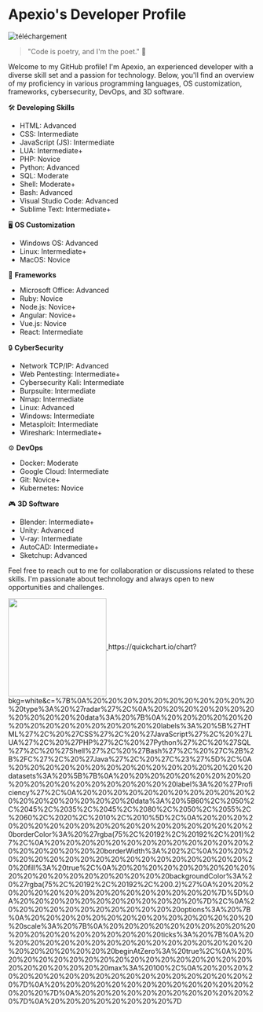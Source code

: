 # Apexio's Developer Profile

![téléchargement](https://github.com/AnonymousApexio/AnonymousApexio/assets/149327582/7b113165-f541-404c-9211-bd3a5929478b)

> "Code is poetry, and I'm the poet." 🚀

Welcome to my GitHub profile! I'm Apexio, an experienced developer with a diverse skill set and a passion for technology. Below, you'll find an overview of my proficiency in various programming languages, OS customization, frameworks, cybersecurity, DevOps, and 3D software.

🛠 **Developing Skills**
- HTML: Advanced
- CSS: Intermediate
- JavaScript (JS): Intermediate
- LUA: Intermediate+
- PHP: Novice
- Python: Advanced
- SQL: Moderate
- Shell: Moderate+
- Bash: Advanced
- Visual Studio Code: Advanced
- Sublime Text: Intermediate+

🖥 **OS Customization**
- Windows OS: Advanced
- Linux: Intermediate+
- MacOS: Novice

🚀 **Frameworks**
- Microsoft Office: Advanced
- Ruby: Novice
- Node.js: Novice+
- Angular: Novice+
- Vue.js: Novice
- React: Intermediate

🔒 **CyberSecurity**
- Network TCP/IP: Advanced
- Web Pentesting: Intermediate+
- Cybersecurity Kali: Intermediate
- Burpsuite: Intermediate
- Nmap: Intermediate
- Linux: Advanced
- Windows: Intermediate
- Metasploit: Intermediate
- Wireshark: Intermediate+

⚙ **DevOps**
- Docker: Moderate
- Google Cloud: Intermediate
- Git: Novice+
- Kubernetes: Novice

🎮 **3D Software**
- Blender: Intermediate+
- Unity: Advanced
- V-ray: Intermediate
- AutoCAD: Intermediate+
- Sketchup: Advanced

Feel free to reach out to me for collaboration or discussions related to these skills. I'm passionate about technology and always open to new opportunities and challenges.

[<a href="https://github.com/anuraghazra/convoychat">
  <img height=200 align="center" src="https://github-readme-stats.vercel.app/api/top-langs?username=AnonymousApexio&layout=compact&langs_count=8&card_width=320" />
</a>](https://quickchart.io/chart?bkg=white&c=%7B%0A%20%20%20%20%20%20%20%20%20%20%20%20type%3A%20%27radar%27%2C%0A%20%20%20%20%20%20%20%20%20%20%20%20data%3A%20%7B%0A%20%20%20%20%20%20%20%20%20%20%20%20%20%20%20%20labels%3A%20%5B%27HTML%27%2C%20%27CSS%27%2C%20%27JavaScript%27%2C%20%27LUA%27%2C%20%27PHP%27%2C%20%27Python%27%2C%20%27SQL%27%2C%20%27Shell%27%2C%20%27Bash%27%2C%20%27C%2B%2B%2FC%27%2C%20%27Java%27%2C%20%27C%23%27%5D%2C%0A%20%20%20%20%20%20%20%20%20%20%20%20%20%20%20%20datasets%3A%20%5B%7B%0A%20%20%20%20%20%20%20%20%20%20%20%20%20%20%20%20%20%20%20%20label%3A%20%27Proficiency%27%2C%0A%20%20%20%20%20%20%20%20%20%20%20%20%20%20%20%20%20%20%20%20data%3A%20%5B60%2C%2050%2C%2045%2C%2035%2C%2045%2C%2080%2C%2050%2C%2055%2C%2060%2C%2020%2C%2010%2C%2010%5D%2C%0A%20%20%20%20%20%20%20%20%20%20%20%20%20%20%20%20%20%20%20%20borderColor%3A%20%27rgba(75%2C%20192%2C%20192%2C%201)%27%2C%0A%20%20%20%20%20%20%20%20%20%20%20%20%20%20%20%20%20%20%20%20borderWidth%3A%202%2C%0A%20%20%20%20%20%20%20%20%20%20%20%20%20%20%20%20%20%20%20%20fill%3A%20true%2C%0A%20%20%20%20%20%20%20%20%20%20%20%20%20%20%20%20%20%20%20%20backgroundColor%3A%20%27rgba(75%2C%20192%2C%20192%2C%200.2)%27%0A%20%20%20%20%20%20%20%20%20%20%20%20%20%20%20%20%7D%5D%0A%20%20%20%20%20%20%20%20%20%20%20%20%7D%2C%0A%20%20%20%20%20%20%20%20%20%20%20%20options%3A%20%7B%0A%20%20%20%20%20%20%20%20%20%20%20%20%20%20%20%20scale%3A%20%7B%0A%20%20%20%20%20%20%20%20%20%20%20%20%20%20%20%20%20%20%20%20ticks%3A%20%7B%0A%20%20%20%20%20%20%20%20%20%20%20%20%20%20%20%20%20%20%20%20%20%20%20%20beginAtZero%3A%20true%2C%0A%20%20%20%20%20%20%20%20%20%20%20%20%20%20%20%20%20%20%20%20%20%20%20%20max%3A%20100%2C%0A%20%20%20%20%20%20%20%20%20%20%20%20%20%20%20%20%20%20%20%20%7D%0A%20%20%20%20%20%20%20%20%20%20%20%20%20%20%20%20%7D%0A%20%20%20%20%20%20%20%20%20%20%20%20%7D%0A%20%20%20%20%20%20%20%20%7D)https://quickchart.io/chart?bkg=white&c=%7B%0A%20%20%20%20%20%20%20%20%20%20%20%20type%3A%20%27radar%27%2C%0A%20%20%20%20%20%20%20%20%20%20%20%20data%3A%20%7B%0A%20%20%20%20%20%20%20%20%20%20%20%20%20%20%20%20labels%3A%20%5B%27HTML%27%2C%20%27CSS%27%2C%20%27JavaScript%27%2C%20%27LUA%27%2C%20%27PHP%27%2C%20%27Python%27%2C%20%27SQL%27%2C%20%27Shell%27%2C%20%27Bash%27%2C%20%27C%2B%2B%2FC%27%2C%20%27Java%27%2C%20%27C%23%27%5D%2C%0A%20%20%20%20%20%20%20%20%20%20%20%20%20%20%20%20datasets%3A%20%5B%7B%0A%20%20%20%20%20%20%20%20%20%20%20%20%20%20%20%20%20%20%20%20label%3A%20%27Proficiency%27%2C%0A%20%20%20%20%20%20%20%20%20%20%20%20%20%20%20%20%20%20%20%20data%3A%20%5B60%2C%2050%2C%2045%2C%2035%2C%2045%2C%2080%2C%2050%2C%2055%2C%2060%2C%2020%2C%2010%2C%2010%5D%2C%0A%20%20%20%20%20%20%20%20%20%20%20%20%20%20%20%20%20%20%20%20borderColor%3A%20%27rgba(75%2C%20192%2C%20192%2C%201)%27%2C%0A%20%20%20%20%20%20%20%20%20%20%20%20%20%20%20%20%20%20%20%20borderWidth%3A%202%2C%0A%20%20%20%20%20%20%20%20%20%20%20%20%20%20%20%20%20%20%20%20fill%3A%20true%2C%0A%20%20%20%20%20%20%20%20%20%20%20%20%20%20%20%20%20%20%20%20backgroundColor%3A%20%27rgba(75%2C%20192%2C%20192%2C%200.2)%27%0A%20%20%20%20%20%20%20%20%20%20%20%20%20%20%20%20%7D%5D%0A%20%20%20%20%20%20%20%20%20%20%20%20%7D%2C%0A%20%20%20%20%20%20%20%20%20%20%20%20options%3A%20%7B%0A%20%20%20%20%20%20%20%20%20%20%20%20%20%20%20%20scale%3A%20%7B%0A%20%20%20%20%20%20%20%20%20%20%20%20%20%20%20%20%20%20%20%20ticks%3A%20%7B%0A%20%20%20%20%20%20%20%20%20%20%20%20%20%20%20%20%20%20%20%20%20%20%20%20beginAtZero%3A%20true%2C%0A%20%20%20%20%20%20%20%20%20%20%20%20%20%20%20%20%20%20%20%20%20%20%20%20max%3A%20100%2C%0A%20%20%20%20%20%20%20%20%20%20%20%20%20%20%20%20%20%20%20%20%7D%0A%20%20%20%20%20%20%20%20%20%20%20%20%20%20%20%20%7D%0A%20%20%20%20%20%20%20%20%20%20%20%20%7D%0A%20%20%20%20%20%20%20%20%7D
